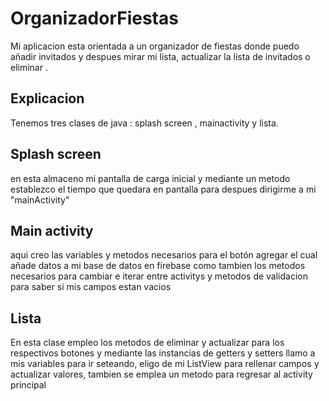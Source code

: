 # OrganizadorFiestas
Mi aplicacion esta orientada a un organizador de fiestas donde puedo añadir invitados y despues mirar mi lista, actualizar la lista de invitados o eliminar .
## Explicacion
Tenemos tres clases de java : splash screen , mainactivity y lista.
## Splash screen
en esta almaceno mi pantalla de carga inicial y mediante un metodo establezco el tiempo que quedara en pantalla para despues dirigirme a mi "mainActivity" 
## Main activity
aqui creo las variables y metodos necesarios para el botón agregar el cual añade datos a mi base de datos en firebase como tambien los metodos necesarios para cambiar e iterar entre activitys y metodos de validacion para saber si mis campos estan vacios
## Lista
En esta clase empleo los metodos de eliminar y actualizar para los respectivos botones y mediante las instancias de getters y setters llamo a mis variables para ir seteando, eligo de mi ListView para rellenar campos y actualizar valores, tambien se emplea un metodo para regresar al activity principal
